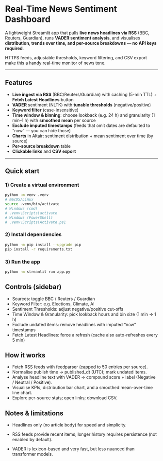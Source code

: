 # Real-Time News Sentiment Dashboard

A lightweight Streamlit app that pulls **live news headlines via RSS** (BBC, Reuters, Guardian), runs **VADER sentiment analysis**, and visualises **distribution, trends over time, and per-source breakdowns** — **no API keys required**.

HTTPS feeds, adjustable thresholds, keyword filtering, and CSV export make this a handy real-time monitor of news tone.

---

## Features
- **Live ingest via RSS** (BBC/Reuters/Guardian) with caching (5-min TTL) + **Fetch Latest Headlines** button
- **VADER** sentiment (NLTK) with **tunable thresholds** (negative/positive)
- **Keyword filter** (case-insensitive)
- **Time window & binning**: choose lookback (e.g. 24 h) and granularity (1 min–1 h) with **smoothed mean** per source
- **Exclude imputed timestamps** (feeds that omit dates are defaulted to “now” — you can hide those)
- **Charts** in Altair: sentiment distribution + mean sentiment over time (by source)
- **Per-source breakdown** table
- **Clickable links** and **CSV export**

---

## Quick start

### 1) Create a virtual environment
```bash
python -m venv .venv
# macOS/Linux
source .venv/bin/activate
# Windows (cmd)
# .venv\Scripts\activate
# Windows (PowerShell)
# .venv\Scripts\Activate.ps1
```
### 2) Install dependencies
```bash
python -m pip install --upgrade pip
pip install -r requirements.txt
```

### 3) Run the app
```bash
python -m streamlit run app.py
```

## Controls (sidebar)
- Sources: toggle BBC / Reuters / Guardian
- Keyword Filter: e.g. Elections, Climate, AI
- Sentiment Thresholds: adjust negative/positive cut-offs
- Time Window & Granularity: pick lookback hours and bin size (1 min → 1 h)
- Exclude undated items: remove headlines with imputed “now” timestamps
- Fetch Latest Headlines: force a refresh (cache also auto-refreshes every 5 min)

## How it works
- Fetch RSS feeds with feedparser (capped to 50 entries per source).
- Normalise publish time → published_dt (UTC); mark undated items.
- Analyse headline text with VADER → compound score + label (Negative / Neutral / Positive).
- Visualise KPIs, distribution bar chart, and a smoothed mean-over-time line chart.
- Explore per-source stats; open links; download CSV.

## Notes & limitations
- Headlines only (no article body) for speed and simplicity.
- RSS feeds provide recent items; longer history requires persistence (not enabled by default).

- VADER is lexicon-based and very fast, but less nuanced than transformer models.
